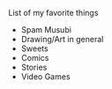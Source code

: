 List of my favorite things
* Spam Musubi
* Drawing/Art in general
* Sweets
* Comics
* Stories
* Video Games
